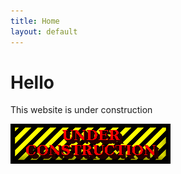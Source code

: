 ```yaml
---
title: Home
layout: default
---
```


# Hello

This website is under construction

<img class="w-100" src="/assets/images/under_construction.png" alt="under construction" />
